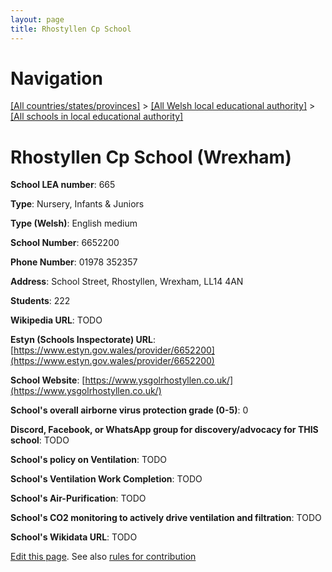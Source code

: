 ```yaml
---
layout: page
title: Rhostyllen Cp School
---
```

# Navigation

[[All countries/states/provinces]](../../..) > [[All Welsh local educational authority]](../..) > [[All schools in local educational authority]](..)

# Rhostyllen Cp School (Wrexham)

**School LEA number**: 665

**Type**: Nursery, Infants & Juniors

**Type (Welsh)**: English medium

**School Number**: 6652200

**Phone Number**: 01978 352357

**Address**: School Street, Rhostyllen, Wrexham, LL14 4AN

**Students**: 222

**Wikipedia URL**: TODO

**Estyn (Schools Inspectorate) URL**: [https://www.estyn.gov.wales/provider/6652200](https://www.estyn.gov.wales/provider/6652200)

**School Website**: [https://www.ysgolrhostyllen.co.uk/](https://www.ysgolrhostyllen.co.uk/)

**School's overall airborne virus protection grade (0-5)**: 0

**Discord, Facebook, or WhatsApp group for discovery/advocacy for THIS school**: TODO

**School's policy on Ventilation**: TODO

**School's Ventilation Work Completion**: TODO

**School's Air-Purification**: TODO

**School's CO2 monitoring to actively drive ventilation and filtration**: TODO

**School's Wikidata URL**: TODO




[Edit this page](https://github.com/ventilate-schools/Wales/edit/prif/./Wrexham/Rhostyllen_Cp_School.md). See also [rules for contribution](../../../contribution-rules/)